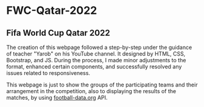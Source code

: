 # FWC-Qatar-2022

## Fifa World Cup Qatar 2022

The creation of this webpage followed a step-by-step under the guidance of teacher "Yarob" on his YouTube channel. It designed by HTML, CSS, Bootstrap, and JS. During the process, I made minor adjustments to the format, enhanced certain components, and successfully resolved any issues related to responsiveness.

This webpage is just to show the groups of the participating teams and their arrangement in the competition, also to displaying the results of the matches, by using [football-data.org](https://www.football-data.org) API.
